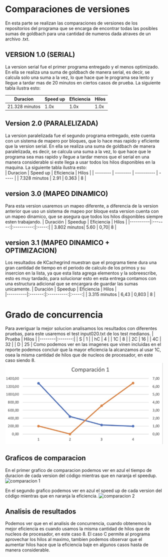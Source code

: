 # Comparaciones de versiones

En esta parte se realizan las comparaciones de versiones de los repositorios del programa que se encarga de encontrar todas las posibles sumas de goldbach para una cantidad de numeros dada atraves de un archivo .txt. 

## VERSION 1.0 (SERIAL)
La version serial fue el primer programa entregado y el menos optimizado. En ella se realiza una suma de goldbach de manera serial, es decir, se calcula solo una suma a la vez, lo que hace que le programa sea lento y llegue a tardar mas de 20 minutos en ciertos casos de prueba. La siguiente tabla ilustra esto:

| Duracion | Speed up | Eficiencia | Hilos |
| -------- | -------- | ---------- | ----- |
| 21.328 minutos | 1.0x | 1.0x | 1.0x |

## Version 2.0 (PARALELIZADA)
La version paralelizada fue el segundo programa entregado, este cuenta con un sistema de mapero por bloques, que lo hace mas rapido y eficiente que la version serial. En ella se realiza una suma de goldbach de manera paralelizada, es decir, se calcula una suma a la vez, lo que hace que le programa sea mas rapido y llegue a tardar menos que el serial en una manera considerable si este llega a usar todos los hilos disponibles en la maquina. La siguiente tabla ilustra esto:      
| Duracion | Speed up | Eficiencia | Hilos |
| -------- | -------- | ---------- | ----- |
| 7.328 minutos | 2.91 | 0.363 | 8 |

## version 3.0 (MAPEO DINAMICO)
Para esta version usaremos un mapeo diferente, a diferencia de la version anterior que uso un sistema de mapeo por bloque esta version cuenta con un mapeo dinamico, que se asegura que todos los hilos disponibles siempre esten trabajando.
| Duración | Speedup | Eficiencia | Hilos |
|----------|:-------:|:----------:|:-----:|
| 3.802 minutos| 5.60 | 0,70| 8 | 

## version 3.1 (MAPEO DINAMICO + OPTIMIZACION)

Los resultados de KCachegrind muestran que el programa tiene dura una gran cantidad de tiempo en el periodo de calculo de los primos y su insercion en la lista, ya que esta lista agrega elementos y la sobreescribe, esto es muy tardado, para solucionar esto en esta entrega contamos con una estructura adicional que se encargara de guardar las sumas unicamente.
| Duración | Speedup | Eficiencia | Hilos |  
|----------|:-------:|:----------:|:-----:|
| 3.315 minutos | 6,43 | 0,803 | 8 |  

# Grado de concurrencia
Para averiguar la mejor solucion analisamos los resultados con diferentes pruebas, para este usaremos el test input020.txt de los test medianos.
| Prueba | Hilos |
|--------|:-------:|
| S | 1 |
| hC | 4 |
| 1C | 8 |
| 2C | 16 |
| 4C | 32 |
| D | 25 |
Como podemos ver en las imagenes que vinen incluidas en el reporte podemos concluir que la mayor eficiencia la alcanzamos al usar 1C, osea la misma cantidad de hilos que de nucleos de procesador, en este caso siendo 8.
![comparacion 3](https://github.com/DanielLM2002/Paralela22A-Daniel-Lizano/blob/main/tareas/goldbach_optimization/images/comparacion1.jpeg)


## Graficos de comparacion
En el primer grafico de comparacion podemos ver en azul el tiempo de duracion de cada version del código mientras que en naranja el speedup.
![comparacion 1](images/comparacion1)


En el segundo grafico podemos ver en azul el speed up de cada version del código mientras que en naranja la eficiencia.
![comparacion 2](images/comparacion2)

## Analisis de resultados

Podemos ver que en el analisis de concurrencia, cuando obtenemos la mejor eficiencia es cuando usamos la misma cantidad de hilos que de nucleos de procesador, en este caso 8. El caso C permite al programa aprovechar los hilos al maximo, tambien podemos observar que el aumentar hilos hace que la eficiencia baje en algunos casos hasta de manera considerable.
